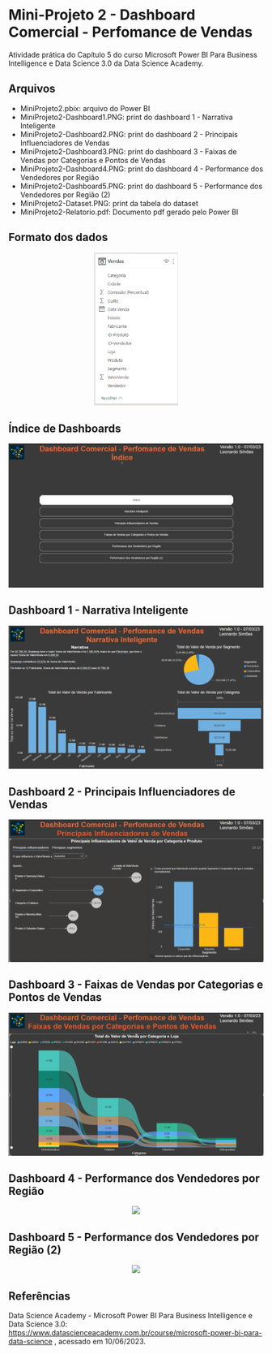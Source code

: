 # Mini-Projeto 2 - Dashboard Comercial - Perfomance de Vendas

Atividade prática do Capítulo 5 do curso Microsoft Power BI Para Business Intelligence e Data Science 3.0 da Data Science Academy.


## Arquivos
- MiniProjeto2.pbix: arquivo do Power BI
- MiniProjeto2-Dashboard1.PNG: print do dashboard 1 - Narrativa Inteligente
- MiniProjeto2-Dashboard2.PNG: print do dashboard 2 - Principais Influenciadores de Vendas
- MiniProjeto2-Dashboard3.PNG: print do dashboard 3 - Faixas de Vendas por Categorias e Pontos de Vendas
- MiniProjeto2-Dashboard4.PNG: print do dashboard 4 - Performance dos Vendedores por Região
- MiniProjeto2-Dashboard5.PNG: print do dashboard 5 - Performance dos Vendedores por Região (2)
- MiniProjeto2-Dataset.PNG: print da tabela do dataset
- MiniProjeto2-Relatorio.pdf: Documento pdf gerado pelo Power BI


## Formato dos dados
<div style="text-align: center;">
    <img src="MiniProjeto2-Dataset.PNG" width="33%"/>
</div>


## Índice de Dashboards
<div style="text-align: center;">
    <img src="MiniProjeto2-Indice.PNG"/>
</div>


## Dashboard 1 - Narrativa Inteligente
<div style="text-align: center;">
    <img src="MiniProjeto2-Dashboard1-NarrativaInteligente.PNG"/>
</div>


## Dashboard 2 - Principais Influenciadores de Vendas 
<div style="text-align: center;">
    <img src="MiniProjeto2-Dashboard2-PrincipaisInfluenciadoresDeVendas.PNG"/>
</div>


## Dashboard 3 - Faixas de Vendas por Categorias e Pontos de Vendas
<div style="text-align: center;">
    <img src="MiniProjeto2-Dashboard3-FaixasDeVendasPorCategoriasEPontosDeVendas.PNG"/>
</div>


## Dashboard 4 - Performance dos Vendedores por Região
<div style="text-align: center;">
    <img src="MiniProjeto2-Dashboard4-PerformanceDosVendedoresPorRegião1.PNG"/>
</div>


## Dashboard 5 - Performance dos Vendedores por Região (2)
<div style="text-align: center;">
    <img src="MiniProjeto2-Dashboard5-PerformanceDosVendedoresPorRegião2.PNG"/>
</div>


## Referências
Data Science Academy - Microsoft Power BI Para Business Intelligence e Data Science 3.0: 
https://www.datascienceacademy.com.br/course/microsoft-power-bi-para-data-science , acessado em 10/06/2023.